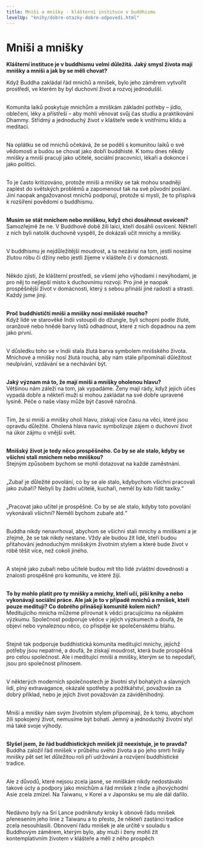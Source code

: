 ```yaml
---
title: Mniši a mnišky - klášterní instituce v buddhismu
levelUp: "knihy/dobre-otazky-dobre-odpovedi.html"
---
```


# Mniši a mnišky

<b>Klášterní instituce je v buddhismu velmi důležitá. Jaký smysl života mají mnišky a mniši a jak by se měli chovat?</b><br>

Když Buddha zakládal řád mnichů a mnišek, bylo jeho záměrem vytvořit
prostředí, ve kterém by byl duchovní život a rozvoj jednodušší.<br><br>

Komunita laiků poskytuje mnichům a mniškám základní potřeby – jídlo, oblečení, léky a přístřeší – aby mohli věnovat svůj čas studiu a praktikování Dhammy. Střídmý a jednoduchý život v klášteře vede k vnitřnímu klidu a meditaci.<br><br>

Na oplátku se od mnichů očekává, že se podělí s komunitou laiků o své
vědomosti a budou se chovat jako dobří buddhisté. K tomu dnes někdy
mnišky a mniši pracují jako učitelé, sociální pracovníci, lékaři a dokonce i jako politici.<br><br>

To je často kritizováno, protože mniši a mnišky se tak mohou
snadněji zaplést do světských problémů a zapomenout tak na své původní poslání. Jiní naopak angažovanost mnichů podporují, protože si myslí, že to přispívá k rozšíření povědomí o buddhismu.<br><br>

<b>Musím se stát mnichem nebo mniškou, když chci dosáhnout osvícení?</b><br>
Samozřejmě že ne. V Buddhově době žili laici, kteří dosáhli osvícení. Někteří z nich byli natolik duchovně vyspělí, že dokázali učit mnichy a mnišky. <br><br>

V buddhismu je nejdůležitější moudrost, a ta nezávisí na tom, jestli nosíme žlutou róbu či džíny nebo jestli žijeme v klášteře či v domácnosti. <br><br>

Někdo zjistí, že klášterní prostředí, se všemi jeho výhodami i nevýhodami, je pro něj to nejlepší místo k duchovnímu rozvoji. Pro jiné je naopak prospěšnější život v domácnosti, který s sebou přináší jiné radosti a strasti. Každý jsme jiný.<br><br>

<b>Proč buddhističtí mniši a mnišky nosí mnišské roucho?</b><br>
Když lidé ve starověké Indii vstoupili do džungle, byli schopni podle žluté, oranžové nebo hnědé barvy listů odhadnout, které z nich dopadnou na zem jako první.<br><br>

V důsledku toho se v Indii stala žlutá barva symbolem mnišského života. Mnichové a mnišky nosí žlutá roucha, aby nám stále připomínali důležitost neulpívání, vzdávání se a nechávání být.<br><br>

<b>Jaký význam má to, že mají mniši a mnišky oholenou hlavu?</b><br>
Většinou nám záleží na tom, jak vypadáme. Ženy mají rády, když jejich
účes vypadá dobře a někteří muži si mohou zakládat na své dobře upravené lysině. Péče o naše vlasy může být časově náročná.<br><br>

Tím, že si mniši a mnišky oholí hlavu, získají více času na věci, které jsou opravdu důležité. Oholená hlava navíc symbolizuje zájem o duchovní život na úkor zájmu o vnější svět.<br><br>

<b>Mnišský život je tedy něco prospěšného. Co by se ale stalo, kdyby se
všichni stali mnichem nebo mniškou?</b><br>
Stejným způsobem bychom se mohli dotazovat na každé zaměstnání.<br><br>

„Zubař je důležité povolání, co by se ale stalo, kdybychom všichni pracovali jako zubaři? Nebyli by žádní učitelé, kuchaři, neměl by kdo řídit taxíky.“<br><br>

„Pracovat jako učitel je prospěšné. Co by se ale stalo, kdyby toto povolání vykonávali všichni? Neměli bychom zubaře atd.“<br><br>

Buddha nikdy nenavrhoval, abychom se všichni stali mnichy a mniškami a je zřejmé, že se tak nikdy nestane. Vždy ale budou žít lidé, kteří budou přitahováni jednoduchým mnišským životním stylem a které bude život v róbě těšit více, než cokoli jiného.<br><br>

A stejně jako zubaři nebo učitelé budou mít tito lidé zvláštní dovednosti a znalosti prospěšné pro komunitu, ve které žijí.<br><br>

<b>To by mohlo platit pro ty mnišky a mnichy, kteří učí, píší knihy a nebo vykonávají sociální práce. Ale jak je to v případě mnichů a mnišek, kteří pouze meditují? Co dobrého přinášejí komunitě kolem nich?</b><br>
Meditujícího mnicha můžeme přirovnat k vědci pracujícímu na nějakém
výzkumu. Společnost podporuje vědce v jejich výzkumech a doufá, že objeví nebo vynaleznou něco, co přispěje ke společenskému blahu. <br><br>

Stejně tak podporuje buddhistická komunita meditující mnichy, jejichž potřeby jsou nepatrné, a doufá, že získají moudrost, která bude prospěšná pro celou společnost. Ale i meditující mniši a mnišky, kterým se to nepodaří, jsou pro společnost přínosem. <br><br>

V některých moderních společnostech je životní styl bohatých a slavných lidí, plný extravagance, okázalé spotřeby a požitkářství, považován za dobrý příklad, nebo je jejich život považován
za záviděníhodný.<br><br>

Mniši a mnišky nám svým životním stylem připomínají, že k tomu, abychom žili spokojený život, nemusíme být bohatí. Jemný a
jednoduchý životní styl má také svoje výhody.<br><br>

<b>Slyšel jsem, že řád buddhistických mnišek již neexistuje, je to pravda?</b><br>
Buddha založil řád mnišek v průběhu svého života a po jeho smrti hrály
mnišky pět set let důležitou roli při udržování a rozvíjení buddhistické tradice.<br><br>

Ale z důvodů, které nejsou zcela jasné, se mniškám nikdy nedostávalo takové úcty a podpory jako mnichům a řád mnišek z Indie a jihovýchodní Asie zcela zmizel. Na Taiwanu, v Korei a v Japonsku se mu ale dál dařilo.<br><br>

Nedávno byly na Srí Lance podniknuty kroky k obnově řádu mnišek přenesením jeho linie z Taiwanu a to přesto, že někteří zastánci tradice zcela nesouhlasili. Obnovení řádu mnišek je ale určitě v souladu s Buddhovým záměrem, kterým bylo, aby muži i ženy mohli žít kontemplativním životem v klášteře a měli z něho prospěch
